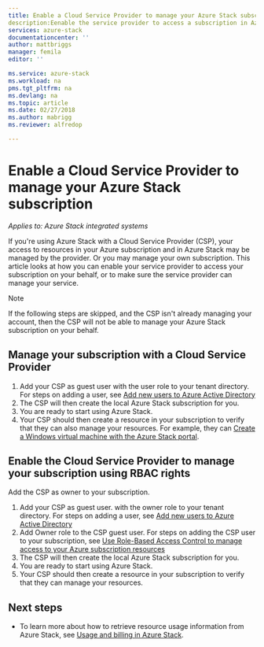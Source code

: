 ```yaml
---
title: Enable a Cloud Service Provider to manage your Azure Stack subscription | Microsoft Docs
description:Eenable the service provider to access a subscription in Azure Stack.
services: azure-stack
documentationcenter: ''
author: mattbriggs
manager: femila
editor: ''

ms.service: azure-stack
ms.workload: na
pms.tgt_pltfrm: na
ms.devlang: na
ms.topic: article
ms.date: 02/27/2018
ms.author: mabrigg
ms.reviewer: alfredop

---
```


# Enable a Cloud Service Provider to manage your Azure Stack subscription

*Applies to: Azure Stack integrated systems*

If you're using Azure Stack with a Cloud Service Provider (CSP), your access to resources in your Azure subscription and in Azure Stack may be managed by the provider. Or you may manage your own subscription. This article looks at how you can enable your service provider to access your subscription on your behalf, or to make sure the service provider can manage your service.

> [!Note]  
>  If the following steps are skipped, and the CSP isn't already managing your account, then the CSP will not be able to manage your Azure Stack subscription on your behalf.

## Manage your subscription with a Cloud Service Provider

1. Add your CSP as guest user with the user role to your tenant directory.  For steps on adding a user, see [Add new users to Azure Active Directory](https://docs.microsoft.com/azure/active-directory/add-users-azure-active-directory)
2. The CSP will then create the local Azure Stack subscription for you.
3. You are ready to start using Azure Stack.
3. Your CSP should then create a resource in your subscription to verify that they can also manage your resources. For example, they can [Create a Windows virtual machine with the Azure Stack portal](azure-stack-quick-windows-portal.md).

## Enable the Cloud Service Provider to manage your subscription using RBAC rights

Add the CSP as owner to your subscription. 

1. Add your CSP as guest user. with the owner role to your tenant directory.  For steps on adding a user, see [Add new users to Azure Active Directory](https://docs.microsoft.com/azure/active-directory/add-users-azure-active-directory)
2. Add Owner role to the CSP guest user. For steps on adding the CSP user to your subscription, see [Use Role-Based Access Control to manage access to your Azure subscription resources](https://docs.microsoft.com/azure/active-directory/role-based-access-control-configure)
3. The CSP will then create the local Azure Stack subscription for you.
4. You are ready to start using Azure Stack.
5. Your CSP should then create a resource in your subscription to verify that they can manage your resources. 

## Next steps

  - To learn more about how to retrieve resource usage information from Azure Stack, see [Usage and billing in Azure Stack](../azure-stack-billing-and-chargeback.md).
